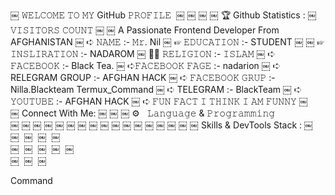 ￼ 𝚆𝙴𝙻𝙲𝙾𝙼𝙴 𝚃𝙾 𝙼𝚈 GitHub 𝙿𝚁𝙾𝙵𝙸𝙻𝙴  ￼
￼
￼
￼
🏆 Github Statistics :
￼
𝚅𝙸𝚂𝙸𝚃𝙾𝚁𝚂 𝙲𝙾𝚄𝙽𝚃
￼
￼
A Passionate Frontend Developer From AFGHANISTAN
￼
➪ 𝙽𝙰𝙼𝙴 :- 𝙼𝚛. Nil
￼
☞︎︎︎ 𝙴𝙳𝚄𝙲𝙰𝚃𝙸𝙾𝙽 :- STUDENT
￼
￼
☞︎︎︎ 𝙸𝙽𝚂𝙻𝙸𝚁𝙰𝚃𝙸𝙾𝙽 :- NADAROM
￼
🤲🏻 𝚁𝙴𝙻𝙸𝙶𝙸𝙾𝙽 :- 𝙸𝚂𝙻𝙰𝙼
￼
➪ 𝙵𝙰𝙲𝙴𝙱𝙾𝙾𝙺 :- Black Tea.
￼
➪𝙵𝙰𝙲𝙴𝙱𝙾𝙾𝙺 𝙵𝙰𝙶𝙴 :- nadarion
￼
➪ RELEGRAM GROUP :- AFGHAN HACK
￼
➪ 𝙵𝙰𝙲𝙴𝙱𝙾𝙾𝙺 𝙶𝚁𝚄𝙿 :- Nilla.Blackteam Termux_Command
￼
➪ TELEGRAM :- BlackTeam
￼
➪ 𝚈𝙾𝚄𝚃𝚄𝙱𝙴 :- AFGHAN HACK
￼
➪ 𝙵𝚄𝙽 𝙵𝙰𝙲𝚃  𝙸 𝚃𝙷𝙸𝙽𝙺 𝙸 𝙰𝙼 𝙵𝚄𝙽𝙽𝚈
￼
￼ Connect With Me:
￼
￼
￼
⚙️   𝙻𝚊𝚗𝚐𝚞𝚊𝚐𝚎 & 𝙿𝚛𝚘𝚐𝚛𝚊𝚖𝚖𝚒𝚗𝚐
￼ ￼ ￼ ￼ ￼ ￼ ￼ ￼ ￼ ￼ ￼ ￼ ￼ ￼ ￼ ￼
￼ Skills & DevTools Stack :
￼ 
￼ 
￼ 
￼ 
￼\
￼ 
￼ 
￼ 
￼ 
￼\
￼ 
￼ 
￼ 

Command


